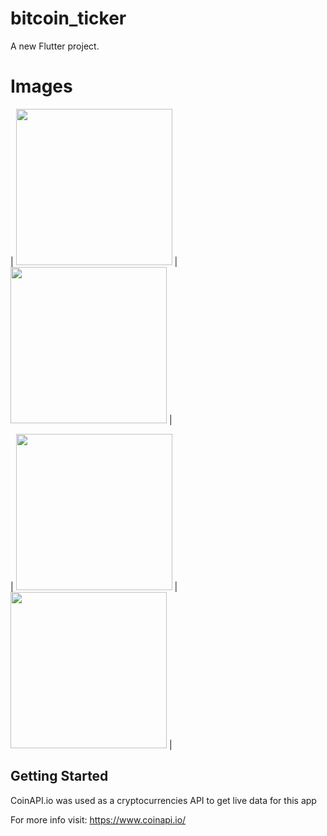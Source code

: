 # bitcoin_ticker

A new Flutter project.

# Images

| <img src="https://user-images.githubusercontent.com/65097437/87357195-1a12eb80-c529-11ea-9814-529f82cb1c62.jpg" width="250"> | <img src="https://user-images.githubusercontent.com/65097437/87357205-1d0ddc00-c529-11ea-8208-caf7a70f96da.jpg" width="250"> |

| <img src="https://user-images.githubusercontent.com/65097437/87357208-1ed79f80-c529-11ea-994a-799f311a77cb.jpg" width="250"> | <img src="https://user-images.githubusercontent.com/65097437/87357213-20a16300-c529-11ea-835b-e1a9ee62b355.jpg" width="250"> |

## Getting Started

CoinAPI.io was used as a cryptocurrencies API to get live data for this app

For more info visit:
https://www.coinapi.io/
